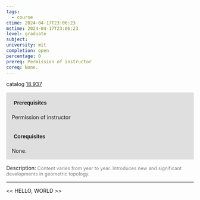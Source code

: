 ```yaml
---
tags:
  - course
ctime: 2024-04-17T23:06:23
mstime: 2024-04-17T23:06:23
level: graduate
subject: 
university: mit
completion: open
percentage: 0
prereq: Permission of instructor
coreq: None.
---
```


catalog [18.937](http://student.mit.edu/catalog/m18b.html#18.937)

<span style="display: block; padding: 15px; background-color: rgb(100, 100, 100, 0.2);"><font id="m_prereq1804_0" style="display: block; font-family: Arial, sans-serif; font-weight: bold; padding: 5px">Prerequisites</font><br><span id="prereq1804_0">Permission of instructor</span></span>
<span style="display: block; padding: 15px; background-color: rgb(100, 100, 100, 0.2);"><font id="m_coreq1804_0" style="display: block; font-family: Arial, sans-serif; font-weight: bold; padding: 5px">Corequisites</font><br><span id="coreq1804_0">None.</span></span>

<font style="">Description:</font>
<font style="color: grey; font-size: 0.8rem;">Content varies from year to year. Introduces new and significant developments in geometric topology.</font>



---

<< HELLO, WORLD >>
